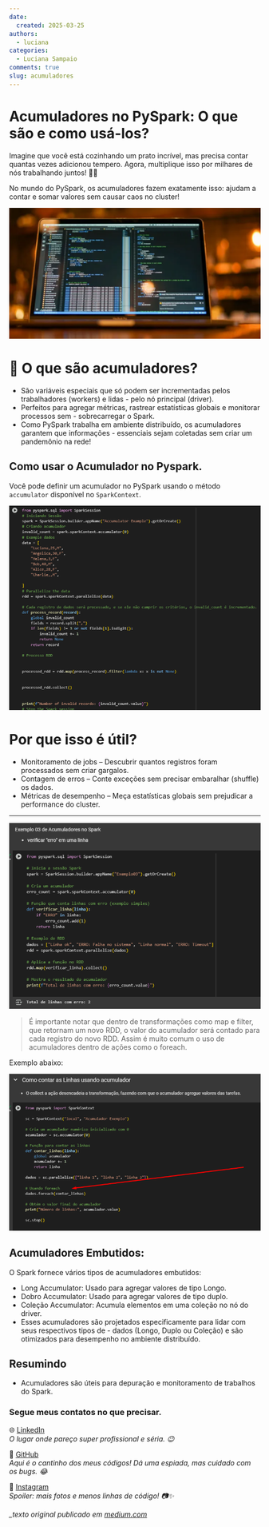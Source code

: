 ```yaml
---
date:
  created: 2025-03-25
authors:
  - luciana
categories:
  - Luciana Sampaio
comments: true
slug: acumuladores
---
```


# Acumuladores no PySpark: O que são e como usá-los?

Imagine que você está cozinhando um prato incrível, mas precisa contar quantas vezes adicionou tempero. Agora, multiplique isso por milhares de nós trabalhando juntos! 🍲🔥

No mundo do PySpark, os acumuladores fazem exatamente isso: ajudam a contar e somar valores sem causar caos no cluster!

<!-- more -->

![alt text](../../../images/blog/luciana/image-3acum.png)
# 🎯 O que são acumuladores?
- São variáveis especiais que só podem ser incrementadas pelos trabalhadores (workers) e lidas - pelo nó principal (driver).
- Perfeitos para agregar métricas, rastrear estatísticas globais e monitorar processos sem - sobrecarregar o Spark.
- Como PySpark trabalha em ambiente distribuído, os acumuladores garantem que informações - essenciais sejam coletadas sem criar um pandemônio na rede!


## Como usar o Acumulador no Pyspark. 

Você pode definir um acumulador no PySpark usando o método `accumulator` disponível no `SparkContext`.

![alt text](../../../images/blog/luciana/acum3.png)



# Por que isso é útil?

- Monitoramento de jobs – Descubrir quantos registros foram processados sem criar gargalos.
- Contagem de erros – Conte exceções sem precisar embaralhar (shuffle) os dados.
- Métricas de desempenho – Meça estatísticas globais sem prejudicar a performance do cluster.
  
---


![alt text](../../../images/blog/luciana/acum2.png)


>  É importante notar que dentro de transformações como map e filter, que retornam um novo RDD, o valor do acumulador será contado para cada registro do novo RDD. Assim é muito comum o uso de acumuladores dentro de ações como o foreach.

Exemplo abaixo:

![alt text](../../../images/blog/luciana/acum4.png)

## Acumuladores Embutidos:
O Spark fornece vários tipos de acumuladores embutidos:
- Long Accumulator: Usado para agregar valores de tipo Longo.
- Dobro Accumulator: Usado para agregar valores de tipo duplo.
- Coleção Accumulator: Acumula elementos em uma coleção no nó do driver.
- Esses acumuladores são projetados especificamente para lidar com seus respectivos tipos de - dados (Longo, Duplo ou Coleção) e são otimizados para desempenho no ambiente distribuído.


## Resumindo 

- Acumuladores são úteis para depuração e monitoramento de trabalhos do Spark.

### Segue meus contatos no que precisar. 

 🌐 [LinkedIn](https://www.linkedin.com/in/luciana-sampaio/)  
  *O lugar onde pareço super profissional e séria. 😉*

 🐙 [GitHub](https://github.com/luasampaio)  
  *Aqui é o cantinho dos meus códigos! Dá uma espiada, mas cuidado com os bugs. 😂*

 📸 [Instagram](https://www.instagram.com/luasampaio/)  
  *Spoiler: mais fotos e menos linhas de código! 📷✨*

*_texto original publicado em [medium.com](https://medium.com/@luciana.sampaio84/acumuladores-no-pyspark-o-que-s%C3%A3o-e-como-us%C3%A1-los-93e8ee4319a6)*